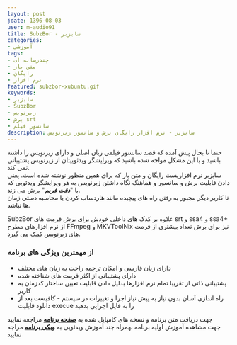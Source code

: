 ```yaml
---
layout: post
jdate: 1396-08-03
user: m-audio91
title: SubzBor - سابزبر
categories:
- آموزشی
tags:
- چندرسانه ای
- متن باز
- رایگان
- نرم افزار
featured: subzbor-xubuntu.gif
keywords:
- سابزبر
- SubzBor
- زیرنویس
- برش srt
- سانسور فیلم
description: سابزبر - نرم افزار رایگان برش و سانسور زیرنویس
---
```

  
  
حتما تا بحال پیش آمده که قصد سانسور فیلمی زبان اصلی و دارای زیرنویس را داشته باشید و با این مشکل مواجه شده باشید که ویرایشگر ویدئوییتان از زیرنویس پشتیبانی نمی کند.  
سابزبر نرم افزاریست رایگان و متن باز که برای همین منظور نوشته شده است. یعنی دادن قابلیت برش و سانسور و هماهنگ نگاه داشتن زیرنویس به هر ویرایشگر ویدئویی که با "**_دقت فریم_**" برش می زند.  
تا کاربر دیگر مجبور به رفتن راه های پیچیده مانند هاردساب کردن یا محاسبه دستی زمان ها نباشد.  

SubzBor علاوه بر کدک های داخلی خودش برای برش فرمت های srt و ssa4 و ssa4+ از نرم افزارهای مطرح FFmpeg و MKVToolNix نیز برای برش تعداد بیشتری از فرمت های زیرنویس کمک می گیرد.  

### از مهمترین ویژگی های برنامه
* دارای زبان فارسی و امکان ترجمه راحت به زبان های مختلف
* دارای پشتیبانی از اکثر فرمت های شناخته شده
* پشتیبانی ذاتی از تقریبا تمام نرم افزارها بدلیل دادن قابلیت تعیین ساختار کدزمان به کاربر
* راه اندازی آسان بدون نیاز به پیش نیاز اجرا و تغییرات در سیستم - کافیست بعد از دانلود قابلیت execue را به فایل اجرایی بدهید

جهت دریافت متن برنامه و نسخه های کامپایل شده به [**صفحه برنامه**](https://github.com/m-audio91/SubzBor)   مراجعه نمایید  
جهت مشاهده آموزش اولیه برنامه بهمراه چند آموزش ویدئویی به [**ویکی برنامه**](https://github.com/m-audio91/SubzBor/wiki/%D8%B1%D8%A7%D9%87%D9%86%D9%85%D8%A7%DB%8C-%D8%B3%D8%B1%DB%8C%D8%B9)  مراجه نمایید  
